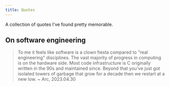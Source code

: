 ```yaml
---
title: Quotes
---
```


A collection of quotes I've found pretty memorable.

## On software engineering

> To me it feels like software is a clown fiesta compared to "real engineering" disciplines. The vast majority of progress in computing is on the hardware side. Most code infrastructure is C originally written in the 90s and maintained since. Beyond that you've just got isolated towers of garbage that grow for a decade then we restart at a new low. ~ Arc, 2023.04.30

